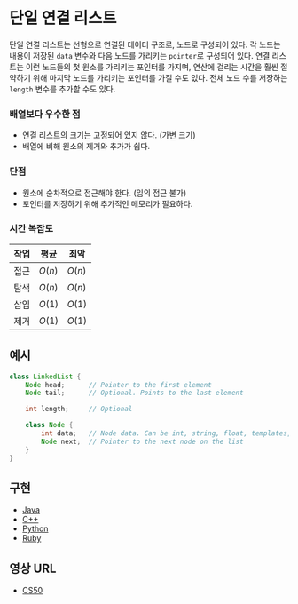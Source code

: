 # 단일 연결 리스트

단일 연결 리스트는 선형으로 연결된 데이터 구조로, 노드로 구성되어 있다. 각 노드는 내용이 저장된 `data` 변수와 다음 노드를 가리키는 `pointer`로 구성되어 있다. 연결 리스트는 이런 노드들의 첫 원소를 가리키는 포인터를 가지며, 연산에 걸리는 시간을 훨씬 절약하기 위해 마지막 노드를 가리키는 포인터를 가질 수도 있다. 전체 노드 수를 저장하는 `length` 변수를 추가할 수도 있다.

### 배열보다 우수한 점

- 연결 리스트의 크기는 고정되어 있지 않다. (가변 크기)
- 배열에 비해 원소의 제거와 추가가 쉽다.

### 단점

- 원소에 순차적으로 접근해야 한다. (임의 접근 불가)
- 포인터를 저장하기 위해 추가적인 메모리가 필요하다.

### 시간 복잡도

| 작업 | 평균   | 최악   |
| ---- | ------ | ------ |
| 접근 | $O(n)$ | $O(n)$ |
| 탐색 | $O(n)$ | $O(n)$ |
| 삽입 | $O(1)$ | $O(1)$ |
| 제거 | $O(1)$ | $O(1)$ |

## 예시

```java
class LinkedList {
    Node head;      // Pointer to the first element
    Node tail;      // Optional. Points to the last element

    int length;     // Optional

    class Node {
        int data;   // Node data. Can be int, string, float, templates, etc
        Node next;  // Pointer to the next node on the list
    }
}
```

## 구현

- [Java](https://github.com/TheAlgorithms/Java/blob/master/DataStructures/Lists/SinglyLinkedList.java)
- [C++](https://github.com/TheAlgorithms/C-Plus-Plus/blob/master/Data%20Structure/Linked%20List.cpp)
- [Python](https://github.com/TheAlgorithms/Python/blob/master/data_structures/linked_list/singly_linked_list.py)
- [Ruby](https://github.com/TheAlgorithms/Ruby/blob/master/data_structures/linked_lists/single_list.rb)

## 영상 URL

- [CS50](https://www.youtube.com/watch?v=5nsKtQuT6E8)
